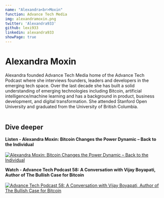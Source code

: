 ```yaml
---
name: "Alexandra<br>Moxin"
function: Advance Tech Media
img: alexandramoxin.png
twitter: 'Alexandra933'
github: lexi933
linkedin: alexandra933
showPage: true
---
```


# Alexandra Moxin
 
Alexandra founded Advance Tech Media home of the Advance Tech Podcast where she interviews founders, leaders and developers in the emerging tech space. Over the last decade she has built a solid understanding of emerging technologies including Bitcoin, artificial intelligence/machine learning and has a background in product, business development, and digital transformation. She attended Stanford Open University and graduated from the University of British Columbia.
<br><br>

## Dive deeper


<div class="grid grid-cols-1 md:grid-cols-2 gap-5">
<div class="p-3 my-2">

**Listen - Alexandra Moxin: Bitcoin Changes the Power Dynamic – Back to the Individual** <br><br>
[ ![Alexandra Moxin: Bitcoin Changes the Power Dynamic – Back to the Individual](/2022/content/alex_anita.png)](https://bitcoinundco.com/en/alexandra-moxin/)
</div>

<div class="p-3 my-2">

**Watch - Advance Tech Podcast 58: A Conversation with Vijay Boyapati, Author of The Bullish Case for Bitcoin** <br><br>
[ ![Advance Tech Podcast 58: A Conversation with Vijay Boyapati, Author of The Bullish Case for Bitcoin](/2022/content/alex_vijay.png)](https://www.youtube.com/watch?v=6Gq6Y4NN3LU/)
</div>

</div>

<br>


